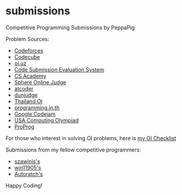 # submissions

Competitive Programming Submissions by PeppaPig

Problem Sources:

 - [Codeforces](https://codeforces.com/)
 - [Codecube](https://www.codecube.in.th/)
 - [oj.uz](https://oj.uz/)
 - [Code Submission Evaluation System](https://cses.fi/)
 - [CS Academy](https://csacademy.com/)
 - [Sphere Online Judge](https://www.spoj.com/)
 - [atcoder](https://atcoder.jp/)
 - [dunjudge](https://dunjudge.me/)
 - [Thailand OI](https://evaluator.thailandoi.org/)
 - [programming.in.th](https://beta.programming.in.th)
 - [Google Codejam](https://codingcompetitions.withgoogle.com/codejam)
 - [USA Computing Olympiad](http://www.usaco.org/index.php)
 - [ProProg](https://www.proprog.ml/)
 
For those who interest in solving OI problems, here is [my OI Checklist](http://oichecklist.pythonanywhere.com/view/086e878e181029264e6e16354d6e95efae0145cd/)

Submissions from my fellow competitive programmers:

 - [szawinis's](https://github.com/szawinis/CompetitiveProgramming)
 - [win11905's](https://github.com/win11905/submission)
 - [Autoratch's](https://github.com/Autoratch/submissions)

Happy Coding!
